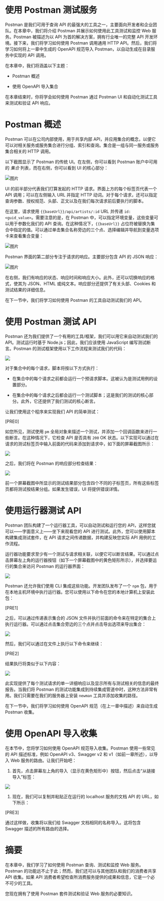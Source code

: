 # 使用 Postman 测试服务

Postman 是我们可用于查询 API 的最强大的工具之一，主要面向开发者和企业团队。在本章中，我们将介绍 Postman 并展示如何使用此工具测试和监控 Web 服务。Postman 被描述为以 API 为首的解决方案，拥有行业唯一的完整 API 开发环境。接下来，我们将学习如何使用 Postman 调用通用 HTTP API。然后，我们将学习如何将上一章中生成的 OpenAPI 规范导入 Postman，以自动生成在目录服务中实现的 API 调用。

在本章中，我们将涵盖以下主题：

+   Postman 概述

+   使用 OpenAPI 导入集合

在本章结束时，你将学会如何使用 Postman 通过 Postman UI 和自动化测试工具来测试和验证 API 响应。

# Postman 概述

Postman 可以在公司内部使用，用于共享内部 API，并应用集合的概念，以便它可以对相关服务或服务集合进行分组、索引和查询。集合是一组与同一服务或服务集合相关的 HTTP 调用。

以下截图显示了 Postman 的传统 UI。在左侧，你可以看到 Postman 账户中可用的 *集合* 列表，而在右侧，你可以看到 UI 的核心部分：

![图片](img/90eb6aca-fc74-4044-99f6-c0a5a9ae01a6.png)

UI 的前半部分代表我们打算发起的 HTTP 请求。界面上方的每个标签页代表一个 API 调用；可以在左侧输入 URL 并指定 HTTP 动词。对于每个请求，还可以指定查询参数、授权规范、头部、正文以及在我们每次请求前后要执行的脚本。

在这里，请求使用 `{{baseUrl}}/api/artists/:id` URL 并传递 `id:<guid_value>`。需要注意的是，在 Postman 中，可以指定环境变量，这些变量可以用于参数化我们的 API 查询。在这种情况下，`{{baseUrl}}` 占位符被替换为集合中指定的值。可以通过单击集合名称旁边的三个点、选择编辑并导航到变量选项卡来查看集合变量：

![图片](img/fcff8238-3dba-42eb-87ba-b7b5daf53bde.png)

Postman 界面的第二部分专注于请求的响应。主要部分包含 API 的 JSON 响应：

![图片](img/03db581c-8a6a-4f36-8d11-67f4463c8cae.png)

在右侧，我们有响应的状态、响应时间和响应大小。此外，还可以切换响应的格式，使其为 JSON、HTML 或纯文本。响应部分还提供了有关头部、Cookies 和测试结果的详细信息。

在下一节中，我们将学习如何使用 Postman 的工具自动测试我们的 API。

# 使用 Postman 测试 API

Postman 还为我们提供了一个有用的工具/框架，我们可以用它来自动测试我们的 API。测试运行时基于 Node.js；因此，我们应该使用 JavaScript 编写测试断言。Postman 的测试框架使用以下工作流程来测试我们的代码：

![](img/007fe9da-7399-431b-ad1a-335f4959ccc7.png)

对于集合中的每个请求，脚本将按以下方式执行：

+   在集合中的每个请求之前都会运行一个预请求脚本。这被认为是测试用例的设置部分。

+   在集合中的每个请求之后都会运行一个测试脚本；这是我们的测试的核心部分。此外，它还提供了我们测试的核心断言。

让我们使用这个程序来实现我们 API 的简单测试：

[PRE0]

如您所见，测试使用 `pm` 全局对象来描述一个测试，并添加一个回调函数来进行一些断言。在这种情况下，它检查 API 是否具有 `200` OK 状态。以下实现可以通过在请求的测试标签页中输入前面的代码来添加到请求中，如下面的屏幕截图所示：

![](img/5e379cc0-c364-441a-82fe-9ecf0519dfc1.png)

之后，我们将在 Postman 的响应部分检查结果：

![](img/1ca0e823-f4e5-4c7d-b5ca-a1f561d0a2e8.png)

前一个屏幕截图中所显示的测试结果部分包含四个不同的子标签页，所有这些标签页都将测试按结果分组。如果发生错误，UI 将提供错误详情。

# 使用运行器测试 API

Postman 团队构建了一个运行器工具，可以自动测试和运行您的 API，这样您就可以——字面意义上——坐下来观看您的 API 进行测试。此外，您可以使用脚本构建集成测试套件，在 API 请求之间传递数据，并构建反映您实际 API 用例的工作流程。

运行器功能要求至少有一个测试与请求相关联，以便它可以断言结果。可以通过点击屏幕左上角的运行器按钮（如下一个屏幕截图中的黄色矩形所示），并选择要运行的集合来访问 Postman 的运行器界面：

![](img/e8d6489f-8217-47df-baff-5841911b1d2f.png)

Postman 还允许我们使用 CLI 集成这些功能。开发团队发布了一个 `npm` 包，用于在本地主机环境中执行运行器。您可以使用以下命令在您的本地计算机上安装此包：

[PRE1]

之后，可以通过传递表示集合的 JSON 文件并执行前面的命令来在特定的集合上执行运行器。可以通过点击集合旁边的三个点并点击导出选项来导出集合：

![](img/16d976d6-9b72-4a18-ade8-104bb5d2741f.png)

然后，我们可以通过在文件上执行以下命令来继续：

[PRE2]

结果执行将类似于以下内容：

![](img/f06b7f68-082e-4de4-ad13-042d963e41fd.png)

此实现提供了每个测试请求的单一详细响应以及显示所有与测试相关的信息的最终报告。当我们将 Postman 的测试功能集成到持续集成管道中时，这种方法非常有用。我们只需要在我们的服务器上安装 `newman` 工具并添加收集的路径。

在下一节中，我们将学习如何使用 OpenAPI 规范（在上一章中描述）来自动生成 Postman 收集。

# 使用 OpenAPI 导入收集

在本节中，您将学习如何使用 OpenAPI 规范导入收集。Postman 使用一些常见的 API 描述标准，例如 OpenAPI v3、Swagger v2 和 v1（如前一章所述），以导入 Web 服务的路由。让我们开始吧：

1.  首先，点击屏幕左上角的导入（显示在黄色矩形中）按钮，然后点击“从链接导入”标签：

![](img/fef80a91-2a6f-48aa-afd7-30e88edc7985.png)

1.  现在，我们可以复制并粘贴正在运行的 localhost 服务的文档 API 的 URL，如下所示：

[PRE3]

通过这样做，收集将以我们给 Swagger 文档相同的名称导入。这将包含 Swagger 描述的所有路由的选择。

# 摘要

在本章中，我们学习了如何使用 Postman 查询、测试和监控 Web 服务。Postman 的功能远不止于此；然而，我们还可以与其他团队和我们的消费者共享 API 收集。如果 API 消费者希望检查所消费服务提供的成果和信息，它是一个必不可少的工具。

您现在拥有了使用 Postman 套件测试和验证 Web 服务的必要知识。
